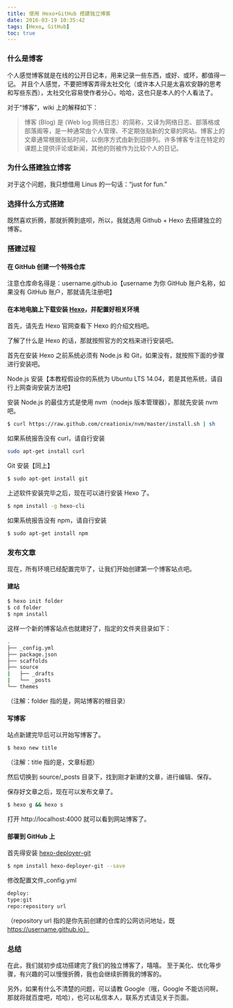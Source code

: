 ```yaml
---
title: 使用 Hexo+GitHub 搭建独立博客
date: 2016-03-19 10:35:42
tags: [Hexo, GitHub]
toc: true
---
```


### 什么是博客

个人感觉博客就是在线的公开日记本，用来记录一些东西，或好、或环，都值得一记。
并且个人感觉，不要把博客弄得太社交化（或许本人只是太喜欢安静的思考和写些东西），太社交化容易使作者分心，哈哈，这也只是本人的个人看法了。

对于“博客”，wiki 上的解释如下：

>博客 (Blog) 是 (Web log 网络日志）的简称，又译为网络日志、部落格或部落阁等，是一种通常由个人管理、不定期张贴新的文章的网站。博客上的文章通常根据张贴时间，以倒序方式由新到旧排列。许多博客专注在特定的课题上提供评论或新闻，其他的则被作为比较个人的日记。

### 为什么搭建独立博客

对于这个问题，我只想借用 Linus 的一句话：“just for fun.”

### 选择什么方式搭建

既然喜欢折腾，那就折腾到底呗，所以，我就选用 Github + Hexo 去搭建独立的博客。

### 搭建过程

#### 在 GitHub 创建一个特殊仓库

注意仓库命名得是：username.github.io【username 为你 GitHub 账户名称，如果没有 GitHub 账户，那就请先注册吧】

#### 在本地电脑上下载安装 [Hexo](https://hexo.io/zh-cn/docs/index.html)，并配置好相关环境

首先，请先去 Hexo 官网查看下 Hexo 的介绍文档吧。

了解了什么是 Hexo 的话，那就按照官方的文档来进行安装吧。

首先在安装 Hexo 之前系统必须有 Node.js 和 Git，如果没有，就按照下面的步骤进行安装吧。

Node.js 安装【本教程假设你的系统为 Ubuntu LTS 14.04，若是其他系统，请自行上网查询安装方法吧】

安装 Node.js 的最佳方式是使用 nvm（nodejs 版本管理器），那就先安装 nvm 吧。

``` bash
$ curl https://raw.github.com/creationix/nvm/master/install.sh | sh
```
如果系统报告没有 curl，请自行安装

``` bash
sudo apt-get install curl
```
Git 安装【同上】
``` bash
$ sudo apt-get install git
```
上述软件安装完毕之后，现在可以进行安装 Hexo 了。

``` bash
$ npm install -g hexo-cli
```
如果系统报告没有 npm，请自行安装

``` bash
$ sudo apt-get install npm
```
### 发布文章

现在，所有环境已经配置完毕了，让我们开始创建第一个博客站点吧。

#### 建站

``` bash
$ hexo init folder
$ cd folder
$ npm install
```

这样一个新的博客站点也就建好了，指定的文件夹目录如下：

``` bash
.
├── _config.yml
├── package.json
├── scaffolds
├── source
|   ├── _drafts
|   └── _posts
└── themes
```
（注解：folder 指的是，网站博客的根目录）

#### 写博客

站点新建完毕后可以开始写博客了。

``` bash
$ hexo new title
```
（注解：title 指的是，文章标题）

然后切换到 source/_posts 目录下，找到刚才新建的文章，进行编辑、保存。

保存好文章之后，现在可以发布文章了。

``` bash
$ hexo g && hexo s
```
打开 http://localhost:4000 就可以看到网站博客了。

#### 部署到 GitHub 上

首先得安装 [hexo-deployer-git](https://github.com/hexojs/hexo-deployer-git)

``` bash
$ npm install hexo-deployer-git --save
```
修改配置文件_config.yml

``` bash
deploy:
type:git
repo:repository url
```
（repository url 指的是你先前创建的仓库的公网访问地址，既 https://username.github.io）

### 总结

在此，我们就初步成功搭建完了我们的独立博客了，嘻嘻。
至于美化、优化等步骤，有兴趣的可以慢慢折腾，我也会继续折腾我的博客的。

另外，如果有什么不清楚的问题，可以请教 Google（哦，Google 不能访问啊，那就将就百度吧，哈哈），也可以私信本人，联系方式请见关于页面。
